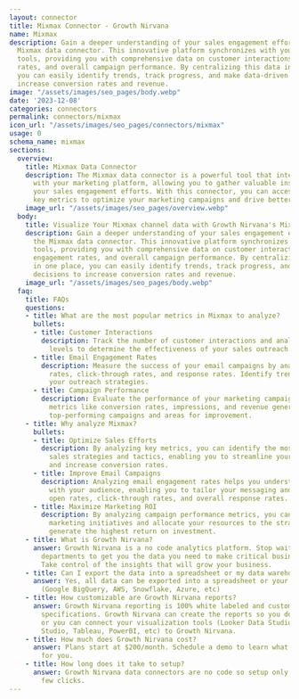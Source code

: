 ```yaml
---
layout: connector
title: Mixmax Connector - Growth Nirvana
name: Mixmax
description: Gain a deeper understanding of your sales engagement efforts with the
  Mixmax data connector. This innovative platform synchronizes with your marketing
  tools, providing you with comprehensive data on customer interactions, email engagement
  rates, and overall campaign performance. By centralizing this data in one place,
  you can easily identify trends, track progress, and make data-driven decisions to
  increase conversion rates and revenue.
image: "/assets/images/seo_pages/body.webp"
date: '2023-12-08'
categories: connectors
permalink: connectors/mixmax
icon_url: "/assets/images/seo_pages/connectors/mixmax"
usage: 0
schema_name: mixmax
sections:
  overview:
    title: Mixmax Data Connector
    description: The Mixmax data connector is a powerful tool that integrates seamlessly
      with your marketing platform, allowing you to gather valuable insights and streamline
      your sales engagement efforts. With this connector, you can access and analyze
      key metrics to optimize your marketing campaigns and drive better results.
    image_url: "/assets/images/seo_pages/overview.webp"
  body:
    title: Visualize Your Mixmax channel data with Growth Nirvana's Mixmax Connector
    description: Gain a deeper understanding of your sales engagement efforts with
      the Mixmax data connector. This innovative platform synchronizes with your marketing
      tools, providing you with comprehensive data on customer interactions, email
      engagement rates, and overall campaign performance. By centralizing this data
      in one place, you can easily identify trends, track progress, and make data-driven
      decisions to increase conversion rates and revenue.
    image_url: "/assets/images/seo_pages/body.webp"
  faq:
    title: FAQs
    questions:
    - title: What are the most popular metrics in Mixmax to analyze?
      bullets:
      - title: Customer Interactions
        description: Track the number of customer interactions and analyze their engagement
          levels to determine the effectiveness of your sales outreach.
      - title: Email Engagement Rates
        description: Measure the success of your email campaigns by analyzing open
          rates, click-through rates, and response rates. Identify trends and optimize
          your outreach strategies.
      - title: Campaign Performance
        description: Evaluate the performance of your marketing campaigns through
          metrics like conversion rates, impressions, and revenue generated. Identify
          top-performing campaigns and areas for improvement.
    - title: Why analyze Mixmax?
      bullets:
      - title: Optimize Sales Efforts
        description: By analyzing key metrics, you can identify the most effective
          sales strategies and tactics, enabling you to streamline your outreach efforts
          and increase conversion rates.
      - title: Improve Email Campaigns
        description: Analyzing email engagement rates helps you understand what resonates
          with your audience, enabling you to tailor your messaging and increase email
          open rates, click-through rates, and overall response rates.
      - title: Maximize Marketing ROI
        description: By analyzing campaign performance metrics, you can identify successful
          marketing initiatives and allocate your resources to the strategies that
          generate the highest return on investment.
    - title: What is Growth Nirvana?
      answer: Growth Nirvana is a no code analytics platform. Stop waiting for other
        departments to get you the data you need to make critical business decisions.
        Take control of the insights that will grow your business.
    - title: Can I export the data into a spreadsheet or my data warehouse?
      answer: Yes, all data can be exported into a spreadsheet or your data warehouse
        (Google BigQuery, AWS, Snowflake, Azure, etc)
    - title: How customizable are Growth Nirvana reports?
      answer: Growth Nirvana reporting is 100% white labeled and customized to your
        specifications. Growth Nirvana can create the reports so you don’t have to
        or you can connect your visualization tools (Looker Data Studio/Google Data
        Studio, Tableau, PowerBI, etc) to Growth Nirvana.
    - title: How much does Growth Nirvana cost?
      answer: Plans start at $200/month. Schedule a demo to learn what plan is best
        for you.
    - title: How long does it take to setup?
      answer: Growth Nirvana data connectors are no code so setup only requires a
        few clicks.
---
```

